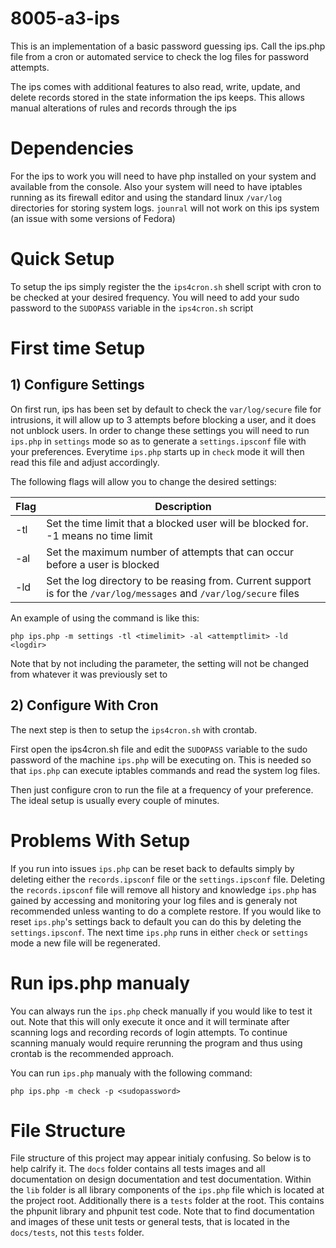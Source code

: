 # 8005-a3-ips

This is an implementation of a basic password guessing ips. Call the ips.php file
from a cron or automated service to check the log files for password attempts.

The ips comes with additional features to also read, write, update, and delete
records stored in the state information the ips keeps. This allows manual alterations of
rules and records through the ips

# Dependencies

For the ips to work you will need to have php installed on your system and available from
the console. Also your system will need to have iptables running as its firewall editor
and using the standard linux `/var/log` directories for storing system logs. `jounral` will
not work on this ips system (an issue with some versions of Fedora)

# Quick Setup

To setup the ips simply register the the `ips4cron.sh` shell script with cron to be checked
at your desired frequency. You will need to add your sudo password to the `SUDOPASS` variable
in the `ips4cron.sh` script

# First time Setup

## 1) Configure Settings
On first run, ips has been set by default to check the `var/log/secure` file for intrusions,
it will allow up to 3 attempts before blocking a user, and it does not unblock users. In order
to change these settings you will need to run `ips.php` in `settings` mode so as to generate
a `settings.ipsconf` file with your preferences. Everytime `ips.php` starts up in `check` mode
it will then read this file and adjust accordingly.

The following flags will allow you to change the desired settings:

Flag | Description
---- | -----------
-tl | Set the time limit that a blocked user will be blocked for. -1 means no time limit
-al | Set the maximum number of attempts that can occur before a user is blocked
-ld | Set the log directory to be reasing from. Current support is for the `/var/log/messages` and `/var/log/secure` files

An example of using the command is like this:
```
php ips.php -m settings -tl <timelimit> -al <attemptlimit> -ld <logdir>
```
Note that by not including the parameter, the setting will not be changed from whatever it was previously set to

## 2) Configure With Cron
The next step is then to setup the `ips4cron.sh` with crontab.

First open the ips4cron.sh file and edit the `SUDOPASS` variable to the sudo password of the machine `ips.php` will be executing on. This
is needed so that `ips.php` can execute iptables commands and read the system log files.

Then just configure cron to run the file at a frequency of your preference. The ideal setup is usually every couple of minutes.

# Problems With Setup
If you run into issues `ips.php` can be reset back to defaults simply by deleting either the `records.ipsconf` file or the `settings.ipsconf` file.
Deleting the `records.ipsconf` file will remove all history and knowledge `ips.php` has gained by accessing and monitoring your log files and is generaly
not recommended unless wanting to do a complete restore. If you would like to reset `ips.php`'s settings back to default you can do this by deleting the
`settings.ipsconf`. The next time `ips.php` runs in either `check` or `settings` mode a new file will be regenerated.

# Run ips.php manualy
You can always run the `ips.php` check manually if you would like to test it out. Note that this will only execute it once and it will terminate
after scanning logs and recording records of login attempts. To continue scanning manualy would require rerunning the program and thus using crontab
is the recommended approach.

You can run `ips.php` manualy with the following command:
```
php ips.php -m check -p <sudopassword>
```

# File Structure
File structure of this project may appear initialy confusing. So below is to help calrify it. The `docs` folder contains all tests images and all
documentation on design documentation and test documentation. Within the `lib` folder is all library components of the `ips.php` file which is located
at the project root. Additionally there is a `tests` folder at the root. This contains the phpunit library and phpunit test code. Note that to find
documentation and images of these unit tests or general tests, that is located in the `docs/tests`, not this `tests` folder.